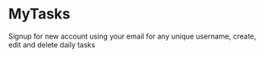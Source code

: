 # MyTasks
Signup for new account using your email for any unique username, create, edit and delete daily tasks
